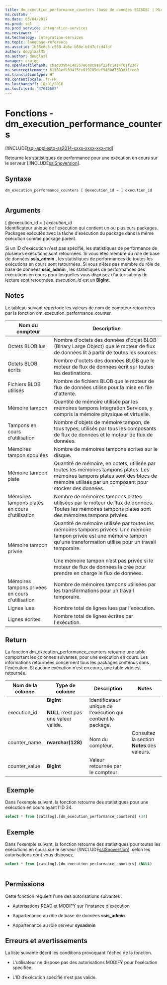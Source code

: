 ```yaml
---
title: dm_execution_performance_counters (base de données SSISDB) | Microsoft Docs
ms.custom: ''
ms.date: 03/04/2017
ms.prod: sql
ms.prod_service: integration-services
ms.reviewer: ''
ms.technology: integration-services
ms.topic: language-reference
ms.assetid: 1b38e8e3-c560-4b6e-b60e-bfd7cfcd4fdf
author: douglaslMS
ms.author: douglasl
manager: craigg
ms.openlocfilehash: cbac839b4148557e6c8c9a6f22fc1414f01f23d7
ms.sourcegitcommit: 61381ef939415fe019285def9450d7583df1fed0
ms.translationtype: HT
ms.contentlocale: fr-FR
ms.lasthandoff: 10/01/2018
ms.locfileid: "47612607"
---
```

# <a name="functions---dmexecutionperformancecounters"></a>Fonctions - dm_execution_performance_counters
[!INCLUDE[tsql-appliesto-ss2014-xxxx-xxxx-xxx-md](../includes/tsql-appliesto-ss2014-xxxx-xxxx-xxx-md.md)]

  Retourne les statistiques de performance pour une exécution en cours sur le serveur [!INCLUDE[ssISnoversion](../includes/ssisnoversion-md.md)].  
  
## <a name="syntax"></a>Syntaxe  
  
```sql  
dm_execution_performance_counters [ @execution_id = ] execution_id  
  
```  
  
## <a name="arguments"></a>Arguments  
 [ @execution_id = ] *execution_id*  
 Identificateur unique de l'exécution qui contient un ou plusieurs packages. Packages exécutés avec la tâche d'exécution du package dans la même exécution comme package parent.  
  
 Si un ID d'exécution n'est pas spécifié, les statistiques de performance de plusieurs exécutions sont retournées. Si vous êtes membre du rôle de base de données **ssis_admin** , les statistiques de performances de toutes les exécutions en cours sont retournées.  Si vous n’êtes pas membre du rôle de base de données **ssis_admin** , les statistiques de performances des exécutions en cours pour lesquelles vous disposez d’autorisations de lecture sont retournées. *execution_id* est un **BigInt**.  
  
## <a name="remarks"></a>Notes   
 Le tableau suivant répertorie les valeurs de nom de compteur retournées par la fonction dm_execution_performance_counter.  
  
|Nom du compteur|Description|  
|------------------|-----------------|  
|Octets BLOB lus|Nombre d'octets des données d'objet BLOB (Binary Large Object) que le moteur de flux de données lit à partir de toutes les sources.|  
|Octets BLOB écrits|Nombre d'octets des données BLOB que le moteur de flux de données écrit sur toutes les destinations.|  
|Fichiers BLOB utilisés|Nombre de fichiers BLOB que le moteur de flux de données utilise pour la mise en file d'attente.|  
|Mémoire tampon|Quantité de mémoire utilisée par les mémoires tampons Integration Services, y compris la mémoire physique et virtuelle.|  
|Tampons en cours d'utilisation|Nombre d'objets de mémoire tampon, de tous types, utilisés par tous les composants de flux de données et le moteur de flux de données.|  
|Mémoires tampon spoulées|Nombre de mémoires tampons écrites sur le disque.|  
|Mémoire tampon plate|Quantité de mémoire, en octets, utilisée par toutes les mémoires tampons plates. Les mémoires tampons plates sont des blocs de mémoire utilisés par un composant pour stocker des données.|  
|Mémoires tampons plates en cours d'utilisation|Nombre de mémoires tampons plates utilisées par le moteur de flux de données. Toutes les mémoires tampons plates sont des mémoires tampons privées.|  
|Mémoire tampon privée|Quantité de mémoire utilisée par toutes les mémoires tampons privées. Une mémoire tampon privée est une mémoire tampon qu'une transformation utilise pour un travail temporaire.<br /><br /> Une mémoire tampon n’est pas privée si le moteur de flux de données la crée pour prendre en charge le flux de données.|  
|Mémoires tampons privées en cours d'utilisation|Nombre de mémoires tampons utilisées par les transformations pour un travail temporaire.|  
|Lignes lues|Nombre total de lignes lues par l'exécution.|  
|Lignes écrites|Nombre total de lignes écrites par l'exécution.|  
  
## <a name="return"></a>Return  
 La fonction dm_execution_performance_counters retourne une table comportant les colonnes suivantes, pour une exécution en cours. Les informations retournées concernent tous les packages contenus dans l'exécution. Si aucune exécution n'est en cours, une table vide est retournée.  
  
|Nom de la colonne|Type de colonne|Description|Notes |  
|-----------------|-----------------|-----------------|-------------|  
|execution_id|**BigInt**<br /><br /> **NULL** n’est pas une valeur valide.|Identificateur unique de l'exécution qui contient le package.||  
|counter_name|**nvarchar(128)**|Nom du compteur.|Consultez la section **Notes** des valeurs.|  
|counter_value|**BigInt**|Valeur retournée par le compteur.||  
  
## <a name="example"></a> Exemple  
 Dans l'exemple suivant, la fonction retourne des statistiques pour une exécution en cours ayant l'ID 34.  
  
```sql
select * from [catalog].[dm_execution_performance_counters] (34)  
```  
  
## <a name="example"></a> Exemple  
 Dans l'exemple suivant, la fonction retourne des statistiques pour toutes les exécutions en cours sur le serveur [!INCLUDE[ssISnoversion](../includes/ssisnoversion-md.md)], selon les autorisations dont vous disposez.  
  
```sql
select * from [catalog].[dm_execution_performance_counters] (NULL)  
  
```  
  
## <a name="permissions"></a>Permissions  
 Cette fonction requiert l'une des autorisations suivantes :  
  
-   Autorisations READ et MODIFY sur l'instance d'exécution  
  
-   Appartenance au rôle de base de données **ssis_admin**  
  
-   Appartenance au rôle serveur **sysadmin**  
  
## <a name="errors-and-warnings"></a>Erreurs et avertissements  
 La liste suivante décrit les conditions provoquant l'échec de la fonction.  
  
-   L'utilisateur ne dispose pas des autorisations MODIFY pour l'exécution spécifiée.  
  
-   L’ID d’exécution spécifié n’est pas valide.  
  
  
